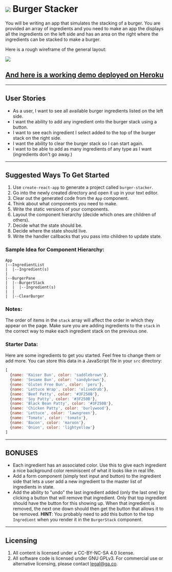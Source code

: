 # ![](https://ga-dash.s3.amazonaws.com/production/assets/logo-9f88ae6c9c3871690e33280fcf557f33.png) Burger Stacker

You will be writing an app that simulates the stacking of a burger. You are provided an array of ingredients and you need to make an app the displays all the ingredients on the left side and has an area on the right where the ingredients can be stacked to make a burger.

Here is a rough wireframe of the general layout:

![](https://i.imgur.com/beMtwGj.png)

## [And here is a working demo deployed on Heroku](https://burger-stacker-706.herokuapp.com)

___
## User Stories

* As a user, I want to see all available burger ingredients listed on the left side.
* I want the ability to add any ingredient onto the burger stack using a button.
* I want to see each ingredient I select added to the top of the burger stack on the right side.
* I want the ability to clear the burger stack so I can start again.
* I want to be able to add as many ingredients of any type as I want (ingredients don't go away.)

___
## Suggested Ways To Get Started

1. Use `create-react-app` to generate a project called `burger-stacker`.
2. Go into the newly created directory and open it up in your text editor.
3. Clear out the generated code from the `App` component.
4. Think about what components you need to make.
5. Write the static versions of your components.
6. Layout the component hierarchy (decide which ones are children of others).
7. Decide what the state should be.
8. Decide where the state should live.
9. Write the handler callbacks that you pass into children to update state.

### Sample Idea for Component Hierarchy:

```
App
|--IngredientList
|  |--Ingredient(s)
|
|--BurgerPane
|  |--BurgerStack
|  |  |--Ingredient(s)
|  |
|  |--ClearBurger
```

### Notes:

The order of items in the `stack` array will affect the order in which they appear on the page. Make sure you are adding ingredients to the `stack` in the correct way to make each ingredient stack on the previous one.

### Starter Data:

Here are some ingredients to get you started. Feel free to change them or add more. You can store this data in a JavaScript file in your `src` directory:

```js
[
  {name: 'Kaiser Bun', color: 'saddlebrown'},
  {name: 'Sesame Bun', color: 'sandybrown'},
  {name: 'Gluten Free Bun', color: 'peru'},
  {name: 'Lettuce Wrap', color: 'olivedrab'},
  {name: 'Beef Patty', color: '#3F250B'},
  {name: 'Soy Patty', color: '#3F250B'},
  {name: 'Black Bean Patty', color: '#3F250B'},
  {name: 'Chicken Patty', color: 'burlywood'},
  {name: 'Lettuce', color: 'lawngreen'},
  {name: 'Tomato', color: 'tomato'},
  {name: 'Bacon', color: 'maroon'},
  {name: 'Onion', color: 'lightyellow'}
]
```
___
## BONUSES

* Each ingredient has an associated color. Use this to give each ingredient a nice background color reminiscent of what it looks like in real life.
* Add a form component (simply text input and button) to the ingredient side that lets a user add a new ingredient to the master list of ingredients in state.
* Add the ability to "undo" the last ingredient added (only the last one) by clicking a button that will remove that ingredient. Only that top ingredient should have the button for this showing up. When that ingredient is removed, the next one down should then get the button that allows it to be removed. **HINT**: You probably need to add this button to the top `Ingredient` when you render it in the `BurgerStack` component.
___
## Licensing
1. All content is licensed under a CC-BY-NC-SA 4.0 license.
2. All software code is licensed under GNU GPLv3. For commercial use or alternative licensing, please contact legal@ga.co.
